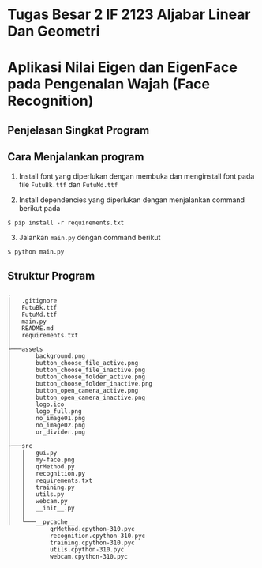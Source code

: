 # Tugas Besar 2 IF 2123 Aljabar Linear Dan Geometri

# Aplikasi Nilai Eigen dan EigenFace pada Pengenalan Wajah (Face Recognition)

## Penjelasan Singkat Program

## Cara Menjalankan program

1. Install font yang diperlukan dengan membuka dan menginstall font pada file `FutuBk.ttf` dan `FutuMd.ttf`

2. Install dependencies yang diperlukan dengan menjalankan command berikut pada

```
$ pip install -r requirements.txt
```

3. Jalankan `main.py` dengan command berikut

```
$ python main.py
```

## Struktur Program

```
.
│   .gitignore
│   FutuBk.ttf
│   FutuMd.ttf
│   main.py
│   README.md
│   requirements.txt
│
├───assets
│       background.png
│       button_choose_file_active.png
│       button_choose_file_inactive.png
│       button_choose_folder_active.png
│       button_choose_folder_inactive.png
│       button_open_camera_active.png
│       button_open_camera_inactive.png
│       logo.ico
│       logo_full.png
│       no_image01.png
│       no_image02.png
│       or_divider.png
│
├───src
│   │   gui.py
│   │   my-face.png
│   │   qrMethod.py
│   │   recognition.py
│   │   requirements.txt
│   │   training.py
│   │   utils.py
│   │   webcam.py
│   │   __init__.py
│   │
│   └───__pycache__
            qrMethod.cpython-310.pyc
            recognition.cpython-310.pyc
            training.cpython-310.pyc
            utils.cpython-310.pyc
            webcam.cpython-310.pyc
```

